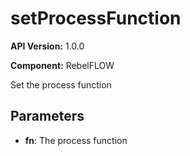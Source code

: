 # setProcessFunction

**API Version:** 1.0.0

**Component:** RebelFLOW

Set the process function

## Parameters

- **fn**: The process function

